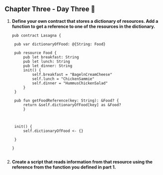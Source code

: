  ## Chapter Three - Day Three 🤯

<ol>
 <li><b>Define your own contract that stores a dictionary of resources. Add a function to get a reference to one of the resources in the dictionary.
</b>
   
   ```cadence
   pub contract Lasagna {

    pub var dictionaryOfFood: @{String: Food}

    pub resource Food {
        pub let breakfast: String
        pub let lunch: String
        pub let dinner: String
        init() {
            self.breakfast = "BagelnCreamCheese"
            self.lunch = "ChickenSammie"
            self.dinner = "HummusChickenSalad"
        }
    }

    pub fun getFoodReference(key: String): &Food? {
        return &self.dictionaryOfFood[key] as &Food?
        }



    init() {
        self.dictionaryOfFood <- {}

    }

}
                                 
```
 <li><b>Create a script that reads information from that resource using the reference from the function you defined in part 1.
</b>
   
```cadence
